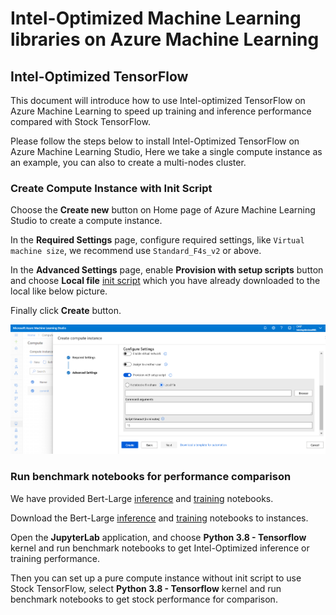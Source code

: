 # Intel-Optimized Machine Learning libraries on Azure Machine Learning

## Intel-Optimized TensorFlow

This document will introduce how to use Intel-optimized TensorFlow on Azure Machine Learning to speed up training and inference performance compared with Stock TensorFlow.

Please follow the steps below to install Intel-Optimized TensorFlow on Azure Machine Learning Studio, Here we take a single compute instance as an example, you can also to create a multi-nodes cluster.

### Create Compute Instance with Init Script

Choose the **Create new** button on Home page of Azure Machine Learning Studio to create a compute instance.

In the **Required Settings** page, configure required settings, like `Virtual machine size`, we recommend use `Standard_F4s_v2` or above.

In the **Advanced Settings** page, enable **Provision with setup scripts** button and choose **Local file** [init script](https://raw.githubusercontent.com/oap-project/oap-tools/master/integrations/ml/azure/init_intel_optimized_ml.sh) which you have already downloaded to the local like below picture.  

Finally click **Create** button.

![init scripts](./imgs/init_scripts.png)

### Run benchmark notebooks for performance comparison

We have provided Bert-Large [inference](./benchmark/benchmark_tensorflow_bertlarge_inference.ipynb) and [training](./benchmark/benchmark_tensorflow_bertlarge_training.ipynb) notebooks.

Download the Bert-Large [inference](https://raw.githubusercontent.com/oap-project/oap-tools/master/integrations/ml/azure/benchmark/benchmark_tensorflow_bertlarge_inference.ipynb) and [training](https://raw.githubusercontent.com/oap-project/oap-tools/master/integrations/ml/azure/benchmark/benchmark_tensorflow_bertlarge_training.ipynb) notebooks to instances.

Open the **JupyterLab** application, and choose **Python 3.8 - Tensorflow** kernel and run benchmark notebooks to get Intel-Optimized inference or training performance. 

Then you can set up a pure compute instance without init script to use Stock TensorFlow, select **Python 3.8 - Tensorflow** kernel and run benchmark notebooks to get stock performance for comparison.  